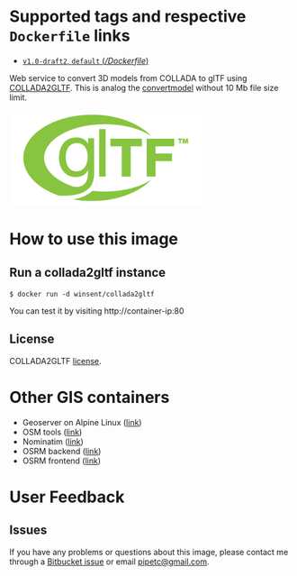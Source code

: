 # Supported tags and respective `Dockerfile` links #

- [`v1.0-draft2`, `default` (*/Dockerfile*)](https://bitbucket.org/ololoteam/collada_converter/src/default)

Web service to convert 3D models from COLLADA to glTF using [COLLADA2GLTF](https://github.com/KhronosGroup/glTF). This is analog the [convertmodel](https://cesiumjs.org/convertmodel.html) without 10 Mb file size limit.

![gltf.png](https://github.com/KhronosGroup/glTF/raw/master/specification/figures/gltf.png)

# How to use this image #
## Run a collada2gltf instance ##

```
$ docker run -d winsent/collada2gltf

```
You can test it by visiting http://container-ip:80


## License ##
COLLADA2GLTF [license](https://github.com/KhronosGroup/glTF/blob/v1.0-draft2/LICENSE.md).

# Other GIS containers

* Geoserver on Alpine Linux ([link](https://hub.docker.com/r/winsent/geoserver-docker/))
* OSM tools ([link](https://hub.docker.com/r/cartography/osmtools/))
* Nominatim ([link](https://hub.docker.com/r/cartography/nominatim-docker/))
* OSRM backend ([link](https://hub.docker.com/r/cartography/osrm-backend-docker/))
* OSRM frontend ([link](https://hub.docker.com/r/cartography/osrm-frontend-docker/))


# User Feedback

## Issues

If you have any problems or questions about this image, please contact me through a [Bitbucket issue](https://bitbucket.org/ololoteam/collada_converter/issues) or email [pipetc@gmail.com](mailto:pipetc@gmail.com).